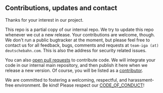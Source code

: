 ## Contributions, updates and contact

Thanks for your interest in our project.

This repo is a partial copy of our internal repo. We try to update this repo whenever we cut a new
release. Your contributions are welcome, though. We don't run a public bugtracker at the moment, but
please feel free to contact us for all feedback, bugs, comments and requests at
`team-iga (at) deutschebahn.com`. This is also the address for security related issues.

You can also [open pull requests](pulls) to contribute code. We will integrate your code in our
internal main repository, and then publish it here when we release a new version. Of course, you will
be listed as a [contributor](CONTRIBUTORS.md).

We are committed to fostering a welcoming, respectful, and harassment-free environment. Be kind!
Please respect our [CODE_OF_CONDUCT](CODE_OF_CONDUCT.md)!

